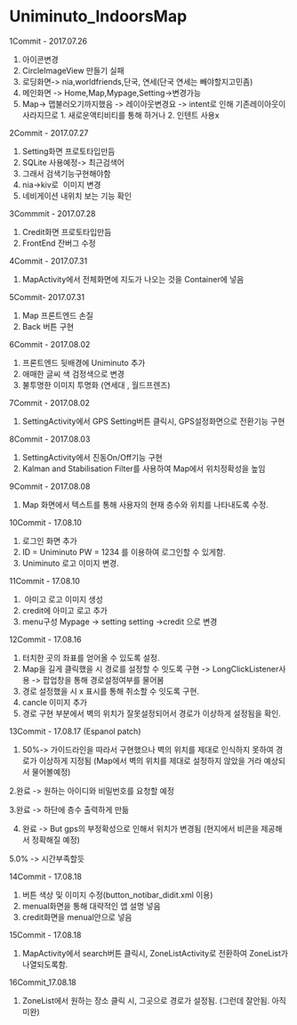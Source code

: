 # Uniminuto_IndoorsMap

1Commit - 2017.07.26
1. 아이콘변경
2. CircleImageView 만들기 실패
3. 로딩화면-> nia,worldfriends,단국, 연세(단국 연세는 빼야할지고민좀)
4. 메인화면 -> Home,Map,Mypage,Setting->변경가능
5. Map-> 맵불러오기까지했음 -> 레이아웃변경요 -> intent로 인해 기존레이아웃이 사라지므로 1. 새로운액티비티를 통해 하거나
                                                                                   2. 인텐트 사용x



2Commit - 2017.07.27
1. Setting화면 프로토타입만듬
2. SQLite 사용예정-> 최근검색어
3. 그래서 검색기능구현해야함
4. nia->kiv로  이미지 변경
5. 네비게이션 내위치 보는 기능 확인



3Commmit - 2017.07.28
1. Credit화면 프로토타입만듬
2. FrontEnd 잔버그 수정




4Commit - 2017.07.31
1. MapActivity에서 전체화면에 지도가 나오는 것을 Container에 넣음



5Commit- 2017.07.31
1. Map 프론트엔드 손질
2. Back 버튼 구현 


6Commit - 2017.08.02
1. 프론트엔드 뒷배경에 Uniminuto 추가
2. 애매한 글씨 색 검정색으로 변경
3. 불투명한 이미지 투명화 (연세대 , 월드프렌즈)



7Commit - 2017.08.02
1. SettingActivity에서 GPS Setting버튼 클릭시, GPS설정화면으로 전환기능 구현



8Commit - 2017.08.03
1. SettingActivity에서 진동On/Off기능 구현
2. Kalman and Stabilisation Filter를 사용하여 Map에서 위치정확성을 높임


9Commit - 2017.08.08

1. Map 화면에서 텍스트를 통해 사용자의 현재 층수와 위치를 나타내도록 수정.

10Commit - 17.08.10
1. 로그인 화면 추가 
2. ID = Uniminuto
   PW = 1234
를 이용하여 로그인할 수 있게함.
3. Uniminuto 로고 이미지 변경.

11Commit - 17.08.10
1.  아미고 로고 이미지 생성
2. credit에 아미고 로고 추가
3. menu구성 Mypage -> setting
                 setting ->credit
으로 변경



12Commit - 17.08.16

1. 터치한 곳의 좌표를 얻어올 수 있도록 설정.
2. Map을 길게 클릭했을 시 경로를 설정할 수 잇도록 구현
-> LongClickListener사용
-> 팝업창을 통해 경로설정여부를 물어봄
3. 경로 설정했을 시 x 표시를 통해 취소할 수 잇도록 구현.
4. cancle 이미지 추가
5. 경로 구현 부분에서 벽의 위치가 잘못설정되어서 경로가 이상하게 설정됨을 확인.



13Commit - 17.08.17
(Espanol patch)
1. 50%-> 가이드라인을 따라서 구현했으나 벽의 위치를 제대로 인식하지 못하여 경로가 이상하게 지정됨 (Map에서 벽의 위치를 제대로 설정하지 않았을 거라 예상되서 물어볼예정)

2.완료 -> 원하는 아이디와 비밀번호를 요청할 예정

3.완료 -> 하단에 층수 출력하게 만듦

4. 완료 -> But gps의 부정확성으로 인해서 위치가 변경됨 (현지에서 비콘을 제공해서 정확해질 예정)

5.0% -> 시간부족할듯



14Commit - 17.08.18
1. 버튼 색상 및 이미지 수정(button_notibar_didit.xml 이용)
2. menual화면을 통해 대략적인 앱 설명 넣음
3. credit화면을 menual안으로 넣음



15Commit - 17.08.18
1. MapActivity에서 search버튼 클릭시, ZoneListActivity로 전환하여 ZoneList가 나열되도록함.



16Commit_17.08.18
1. ZoneList에서 원하는 장소 클릭 시, 그곳으로 경로가 설정됨. (그런데 잘안됨. 아직 미완)
